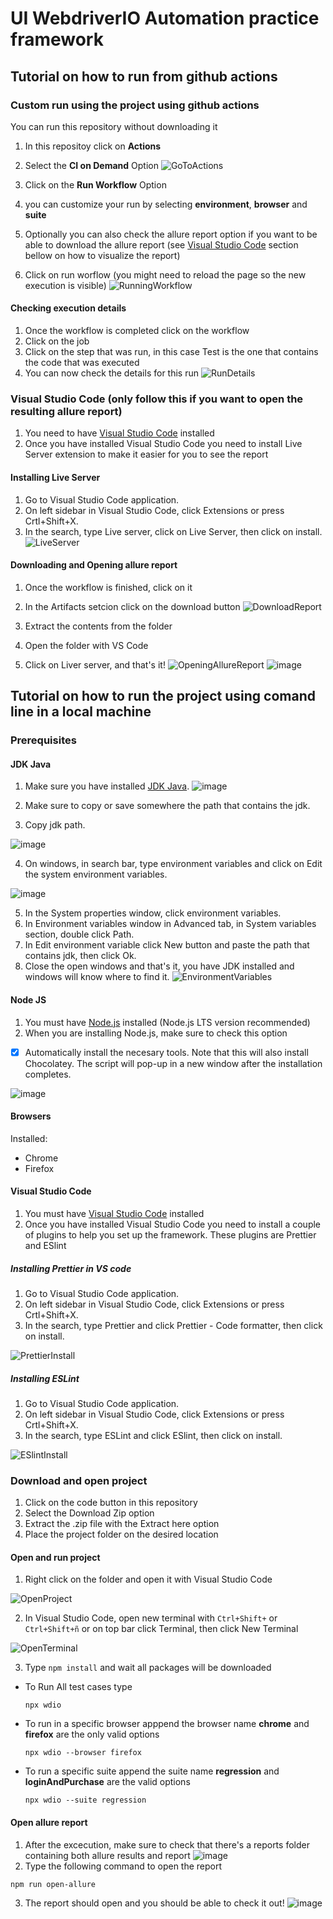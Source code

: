 # UI WebdriverIO Automation practice framework

## Tutorial on how to run from github actions

### Custom run using the project using github actions

You can run this repository without downloading it 

1. In this repositoy click on **Actions**
2. Select the **CI on Demand** Option
![GoToActions](https://github.com/user-attachments/assets/34569ec8-223c-4329-863e-e2922dcfb8d6)

3. Click on the **Run Workflow** Option  
4. you can customize your run by selecting **environment**, **browser** and **suite**
5. Optionally you can also check the allure report option if you want to be able to download the allure report (see [Visual Studio Code](https://github.com/Lighting-Sun/wdio-framework/edit/main/README.md#visual-studio-code-only-follow-this-if-you-want-to-open-the-resulting-allure-report) section bellow on how to visualize the report)
6. Click on run worflow (you might need to reload the page so the new execution is visible)
![RunningWorkflow](https://github.com/user-attachments/assets/ff199856-d8e1-4e89-a013-664de3fe9afb)


#### Checking execution details

1. Once the workflow is completed click on the workflow
2. Click on the job
3. Click on the step that was run, in this case Test is the one that contains the code that was executed
4. You can now check the details for this run
![RunDetails](https://github.com/user-attachments/assets/65f4e253-ee01-47dd-b767-2ac53301975e)


### Visual Studio Code (only follow this if you want to open the resulting allure report)

1. You need to have [Visual Studio Code](https://code.visualstudio.com/) installed
2. Once you have installed Visual Studio Code you need to install Live Server extension to make it easier for you to see the report


#### Installing Live Server

1. Go to Visual Studio Code application.
2. On left sidebar in Visual Studio Code, click Extensions or press Crtl+Shift+X.
3. In the search, type Live server, click on Live Server, then click on install.
![LiveServer](https://github.com/user-attachments/assets/cdce0abf-43b0-428f-9b04-0bc7f3deabca)

#### Downloading and Opening allure report

1. Once the workflow is finished, click on it
2. In the Artifacts setcion click on the download button
![DownloadReport](https://github.com/user-attachments/assets/f2f1cb84-0dcf-468f-b716-0ecf78f335a4)

3. Extract the contents from the folder
4. Open the folder with VS Code
5. Click on Liver server, and that's it!
![OpeningAllureReport](https://github.com/user-attachments/assets/25ec2b21-1709-4138-8c75-fa726d828200)
![image](https://github.com/user-attachments/assets/bcd7da2a-2fe9-4d6b-82dc-9f7d08bf0ace)


## Tutorial on how to run the project using comand line in a local machine
### Prerequisites
#### JDK Java
1. Make sure you have installed [JDK Java](https://www.oracle.com/java/technologies/downloads/).
![image](https://github.com/user-attachments/assets/a5a1c27a-6161-460b-8458-5040979a59f6)

3. Make sure to copy or save somewhere the path that contains the jdk.
4. Copy jdk path.

![image](https://github.com/user-attachments/assets/b7ee31aa-f033-44cf-a425-0446bcf088e3)

4. On windows, in search bar, type environment variables and click on Edit the system environment variables.

![image](https://github.com/user-attachments/assets/9c6eed74-465f-41b6-a2a2-56c01827169c)

5. In the System properties window, click environment variables.
6. In Environment variables window in Advanced tab, in System variables section, double click Path.
7. In Edit environment variable click New button and paste the path that contains jdk, then click Ok.
8. Close the open windows and that's it, you have JDK installed and windows will know where to find it.
![EnvironmentVariables](https://github.com/user-attachments/assets/253efece-ba39-455a-b139-0d37e2eadbf9)

#### Node JS

1. You must have [Node.js](https://nodejs.org/en) installed (Node.js LTS version recommended)
2. When you are installing Node.js, make sure to check this option
- [x] Automatically install the necesary tools. Note that this will also install Chocolatey. The script will pop-up in a new window after the installation completes.

![image](https://github.com/user-attachments/assets/f70fa198-bba2-4069-8921-805e9b3d528d)

#### Browsers

Installed:
* Chrome
* Firefox

#### Visual Studio Code
1. You must have [Visual Studio Code](https://code.visualstudio.com/) installed
2. Once you have installed Visual Studio Code you need to install a couple of plugins to help you set up the framework.
These plugins are Prettier and ESlint

##### Installing Prettier in VS code
1. Go to Visual Studio Code application.
2. On left sidebar in Visual Studio Code, click Extensions or press Crtl+Shift+X.
3. In the search, type Prettier and click Prettier - Code formatter, then click on install.

![PrettierInstall](https://github.com/user-attachments/assets/51619747-09d0-4925-84a0-4a73e5aa1ca0)

##### Installing ESLint
1. Go to Visual Studio Code application.
2. On left sidebar in Visual Studio Code, click Extensions or press Crtl+Shift+X.
3. In the search, type ESLint and click ESlint, then click on install.

![ESlintInstall](https://github.com/user-attachments/assets/dc64d1c8-b275-4366-ae3a-2df2c32bc05c)

### Download and open project

1. Click on the code button in this repository
2. Select the Download Zip option
3. Extract the .zip file with the Extract here option
4. Place the project folder on the desired location

#### Open and run project

1. Right click on the folder and open it with Visual Studio Code

![OpenProject](https://github.com/user-attachments/assets/c12cbda0-4f60-42c8-b608-55b0576d921c)

2. In Visual Studio Code, open new terminal with `Ctrl+Shift+` or `Ctrl+Shift+ñ` or on top bar click Terminal, then click New Terminal

![OpenTerminal](https://github.com/user-attachments/assets/89bb47e9-636e-4004-82d9-ce3ba86cf81e)

3. Type `npm install` and wait all packages will be downloaded

* To Run All test cases type
  ```
  npx wdio
  ```
* To run in a specific browser apppend the browser name **chrome** and **firefox** are the only valid options
  ```
  npx wdio --browser firefox
  ```
* To run a specific suite append the suite name **regression** and **loginAndPurchase** are the valid options
  ```
  npx wdio --suite regression
  ```

#### Open allure report

1. After the excecution, make sure to check that there's a reports folder containing both allure results and report
![image](https://github.com/user-attachments/assets/982cd954-e0ba-45c1-b449-3b3580602f16)
2. Type the following command to open the report
  ```
  npm run open-allure 
  ```
3. The report should open and you should be able to check it out!
![image](https://github.com/user-attachments/assets/4c432e46-62de-4d6a-8790-51cd799217c9)
